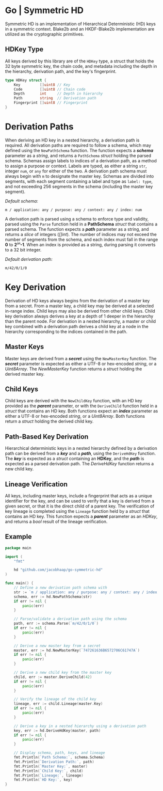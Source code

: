 # Go | Symmetric HD
Symmetric HD is an implementation of Hierarchical Deterministic (HD) keys in a symmetric context. Blake2b and an HKDF-Blake2b implementation are utilized as the cryptographic primitives.

## HDKey Type
All keys derived by this library are of the `HDKey` type, a struct that holds the 32 byte symmetric key, the chain code, and metadata including the depth in the hierarchy, derivation path, and the key's fingerprint.
```go
type HDKey struct {
	Key         []uint8 // Key
	Code        []uint8 // Chain code
	Depth       int     // Depth in hierarchy
	Path        string  // Derivation path
	Fingerprint []uint8 // Fingerprint
}
```

# Derivation Paths
When deriving an HD key in a nested hierarchy, a derivation path is required. All derivation paths are required to follow a schema, which may defined using the `NewPathSchema` function. The function expects a ***schema*** parameter as a *string*, and returns a `PathSchema` *struct* holding the parsed schema. Schemas assign labels to indices of a derivation path, as a method to assign a purpose or context. Labels are typed, as either a string `str`, integer `num`, or `any` for either of the two. A derivation path schema must always begin with `m` to designate the master key. Schemas are divided into segments, with each segment containing a label and type as `label: type`, and not exceeding 256 segments in the schema (including the master key segment).

*Default schema:*
```
m / application: any / purpose: any / context: any / index: num
```
A derivation path is parsed using a schema to enforce type and validity, parsed using the `Parse` function held in a **PathSchema** *struct* that contains a parsed schema. The function expects a ***path*** parameter as a string, and returns a *slice* of integers (*[]int*). The number of indices may not exceed the number of segments from the schema, and each index must fall in the range **0** to **2³¹-1**. When an index is provided as a string, during parsing it converts to a 32 bit integer.

*Default derivation path:*
```
m/42/0/1/0
```

# Key Derivation
Derivation of HD keys always begins from the derivation of a master key from a secret. From a master key, a child key may be derived at a selected in-range index. Child keys may also be derived from other child keys. Child key derivation always derives a key at a depth of 1 deeper in the hierarchy than the parent node. For derivation in a nested hierarchy, a master or child key combined with a derivation path derives a child key at a node in the hierarchy corresponding to the indices contained in the path.

## Master Keys
Master keys are derived from a ***secret*** using the `NewMasterKey` function. The ***secret*** parameter is expected as either a UTF-8 or hex-encoded *string*, or a *Uint8Array*. The *NewMasterKey* function returns a *struct* holding the derived master key.

## Child Keys
Child keys are derived with the `NewChildKey` function, with an HD key provided as the ***parent*** parameter, or with the `DeriveChild` function held in a *struct* that contains an HD key. Both functions expect an ***index*** parameter as either a UTF-8 or hex-encoded *string*, or a *Uint8Array*. Both functions return a *struct* holding the derived child key.

## Path-Based Key Derivation
Hierarchical deterministic keys in a nested hierarchy defined by a derivation path can be derived from a ***key*** and a ***path***, using the `DeriveHdKey` function. The ***key*** is expected as a *struct* containing an **HDKey**, and the ***path*** is expected as a parsed derivation path. The *DeriveHdKey* function returns a new child key.

## Lineage Verification
All keys, including master keys, include a fingerprint that acts as a unique identifier for the key, and can be used to verify that a key is derived from a given secret, or that it is the direct child of a parent key. The verification of key lineage is completed using the `Lineage` function held by a *struct* that contains an HD key. This function expects a ***parent*** parameter as an *HDKey*, and returns a *bool* result of the lineage verification.

## Example
```go
package main

import (
	"fmt"

	hd "github.com/jacobhaap/go-symmetric-hd"
)

func main() {
	// Define a new derivation path schema with
	str := `m / application: any / purpose: any / context: any / index: num`
	schema, err := hd.NewPathSchema(str)
	if err != nil {
		panic(err)
	}

	// Parse/validate a derivation path using the schema
	path, err := schema.Parse(`m/42/0/1/0`)
	if err != nil {
		panic(err)
	}

	// Derive a new master key from a secret
	master, err := hd.NewMasterKey(`747261636B6572706C61747A`)
	if err != nil {
		panic(err)
	}

	// Derive a new child key from the master key
	child, err := master.DeriveChild(42)
	if err != nil {
		panic(err)
	}

	// Verify the lineage of the child key
	lineage, err := child.Lineage(master.Key)
	if err != nil {
		panic(err)
	}

	// Derive a key in a nested hierarchy using a derivation path
	key, err := hd.DeriveHdKey(master, path)
	if err != nil {
		panic(err)
	}

	// Display schema, path, keys, and lineage
	fmt.Println(`Path Schema:`, schema.Schema)
	fmt.Println(`Derivation Path:`, path)
	fmt.Println(`Master Key:`, master)
	fmt.Println(`Child Key:`, child)
	fmt.Println(`Lineage:`, lineage)
	fmt.Println(`HD Key:`, key)
}
```
